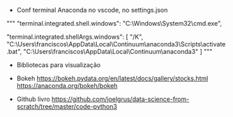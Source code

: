 - Conf terminal Anaconda no vscode, no settings.json

"""
"terminal.integrated.shell.windows": "C:\\Windows\\System32\\cmd.exe",

"terminal.integrated.shellArgs.windows": [
    "/K",
    "C:\\Users\\franciscos\\AppData\\Local\\Continuum\\anaconda3\\Scripts\\activate.bat",
    "C:\\Users\\franciscos\\AppData\\Local\\Continuum\\anaconda3"
]
"""


- Bibliotecas para visualização

- Bokeh
https://bokeh.pydata.org/en/latest/docs/gallery/stocks.html
https://anaconda.org/bokeh/bokeh

- Github livro
https://github.com/joelgrus/data-science-from-scratch/tree/master/code-python3